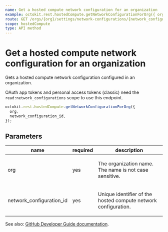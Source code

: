```yaml
---
name: Get a hosted compute network configuration for an organization
example: octokit.rest.hostedCompute.getNetworkConfigurationForOrg({ org, network_configuration_id })
route: GET /orgs/{org}/settings/network-configurations/{network_configuration_id}
scope: hostedCompute
type: API method
---
```


# Get a hosted compute network configuration for an organization

Gets a hosted compute network configuration configured in an organization.

OAuth app tokens and personal access tokens (classic) need the `read:network_configurations` scope to use this endpoint.

```js
octokit.rest.hostedCompute.getNetworkConfigurationForOrg({
  org,
  network_configuration_id,
});
```

## Parameters

<table>
  <thead>
    <tr>
      <th>name</th>
      <th>required</th>
      <th>description</th>
    </tr>
  </thead>
  <tbody>
    <tr><td>org</td><td>yes</td><td>

The organization name. The name is not case sensitive.

</td></tr>
<tr><td>network_configuration_id</td><td>yes</td><td>

Unique identifier of the hosted compute network configuration.

</td></tr>
  </tbody>
</table>

See also: [GitHub Developer Guide documentation](https://docs.github.com/rest/orgs/network-configurations#get-a-hosted-compute-network-configuration-for-an-organization).
